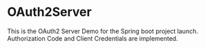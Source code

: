 # OAuth2Server
This is the OAuth2 Server Demo for the Spring boot project launch. Authorization Code and Client Credentials are implemented.
